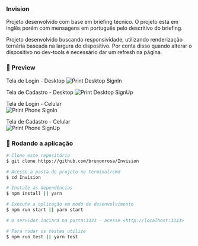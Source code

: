 ### Invision

Projeto desenvolvido com base em briefing técnico.
O projeto está em inglês porém com mensagens em português pelo descritivo do briefing.

Projeto desenvolvido buscando responsividade, utilizando renderização ternária baseada na largura do dispositivo. Por conta disso quando alterar o dispositivo no dev-tools é necessário dar um refresh na página.

### 🎲 Preview

Tela de Login - Desktop
![Print Desktop SignIn](https://i.imgur.com/JukLgjE.png)

Tela de Cadastro - Desktop
![Print Desktop SignUp](https://i.imgur.com/znWwtWC.png)

Tela de Login - Celular <br />
![Print Phone SignIn](https://i.imgur.com/z5y9izf.png)

Tela de Cadastro - Celular <br />
![Print Phone SignUp](https://i.imgur.com/gamSDWH.png)

### 🎲 Rodando a aplicação

```bash
# Clone este repositório
$ git clone https://github.com/brunomrosa/Invision

# Acesse a pasta do projeto no terminal/cmd
$ cd Invision

# Instale as dependências
$ npm install || yarn

# Execute a aplicação em modo de desenvolvimento
$ npm run start || yarn start

# O servidor inciará na porta:3333 - acesse <http://localhost:3333>

# Para rodar os testes utilize
$ npm run test || yarn test
```
